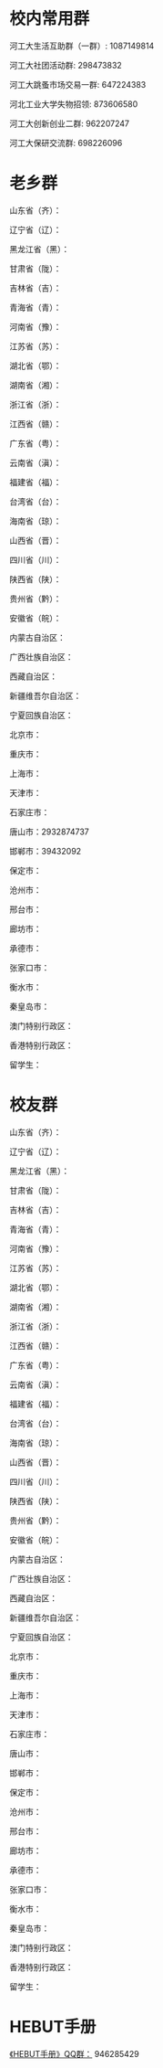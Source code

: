 
# 校内常用群

河工大生活互助群（一群）: 1087149814

河工大社团活动群: 298473832

河工大跳蚤市场交易一群: 647224383

河北工业大学失物招领: 873606580

河工大创新创业二群: 962207247

河工大保研交流群: 698226096


# 老乡群

山东省（齐）：

辽宁省（辽）：

黑龙江省（黑）：

甘肃省（陇）：

吉林省（吉）：

青海省（青）：

河南省（豫）：

江苏省（苏）：

湖北省（鄂）：

湖南省（湘）：

浙江省（浙）：

江西省（赣）：

广东省（粤）：

云南省（滇）：

福建省（福）：

台湾省（台）：

海南省（琼）：

山西省（晋）：

四川省（川）：

陕西省（陕）：

贵州省（黔）：

安徽省（皖）：

内蒙古自治区：

广西壮族自治区：

西藏自治区：

新疆维吾尔自治区：

宁夏回族自治区：

北京市：

重庆市：

上海市：

天津市：

石家庄市：

唐山市：2932874737

邯郸市：39432092

保定市：

沧州市：

邢台市：

廊坊市：

承德市：

张家口市：

衡水市：

秦皇岛市：

澳门特别行政区：

香港特别行政区：

留学生：

# 校友群

山东省（齐）：

辽宁省（辽）：

黑龙江省（黑）：

甘肃省（陇）：

吉林省（吉）：

青海省（青）：

河南省（豫）：

江苏省（苏）：

湖北省（鄂）：

湖南省（湘）：

浙江省（浙）：

江西省（赣）：

广东省（粤）：

云南省（滇）：

福建省（福）：

台湾省（台）：

海南省（琼）：

山西省（晋）：

四川省（川）：

陕西省（陕）：

贵州省（黔）：

安徽省（皖）：

内蒙古自治区：

广西壮族自治区：

西藏自治区：

新疆维吾尔自治区：

宁夏回族自治区：

北京市：

重庆市：

上海市：

天津市：

石家庄市：

唐山市：

邯郸市：

保定市：

沧州市：

邢台市：

廊坊市：

承德市：

张家口市：

衡水市：

秦皇岛市：

澳门特别行政区：

香港特别行政区：

留学生：

# HEBUT手册

[《HEBUT手册》QQ群：](https://jq.qq.com/?_wv=1027&k=rP98vlMt) 946285429






